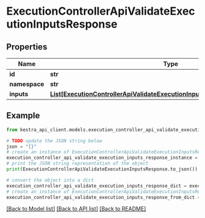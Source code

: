 # ExecutionControllerApiValidateExecutionInputsResponse


## Properties

Name | Type | Description | Notes
------------ | ------------- | ------------- | -------------
**id** | **str** |  | [optional] 
**namespace** | **str** |  | [optional] 
**inputs** | [**List[ExecutionControllerApiValidateExecutionInputsResponseApiInputAndValue]**](ExecutionControllerApiValidateExecutionInputsResponseApiInputAndValue.md) |  | [optional] 

## Example

```python
from kestra_api_client.models.execution_controller_api_validate_execution_inputs_response import ExecutionControllerApiValidateExecutionInputsResponse

# TODO update the JSON string below
json = "{}"
# create an instance of ExecutionControllerApiValidateExecutionInputsResponse from a JSON string
execution_controller_api_validate_execution_inputs_response_instance = ExecutionControllerApiValidateExecutionInputsResponse.from_json(json)
# print the JSON string representation of the object
print(ExecutionControllerApiValidateExecutionInputsResponse.to_json())

# convert the object into a dict
execution_controller_api_validate_execution_inputs_response_dict = execution_controller_api_validate_execution_inputs_response_instance.to_dict()
# create an instance of ExecutionControllerApiValidateExecutionInputsResponse from a dict
execution_controller_api_validate_execution_inputs_response_from_dict = ExecutionControllerApiValidateExecutionInputsResponse.from_dict(execution_controller_api_validate_execution_inputs_response_dict)
```
[[Back to Model list]](../README.md#documentation-for-models) [[Back to API list]](../README.md#documentation-for-api-endpoints) [[Back to README]](../README.md)


